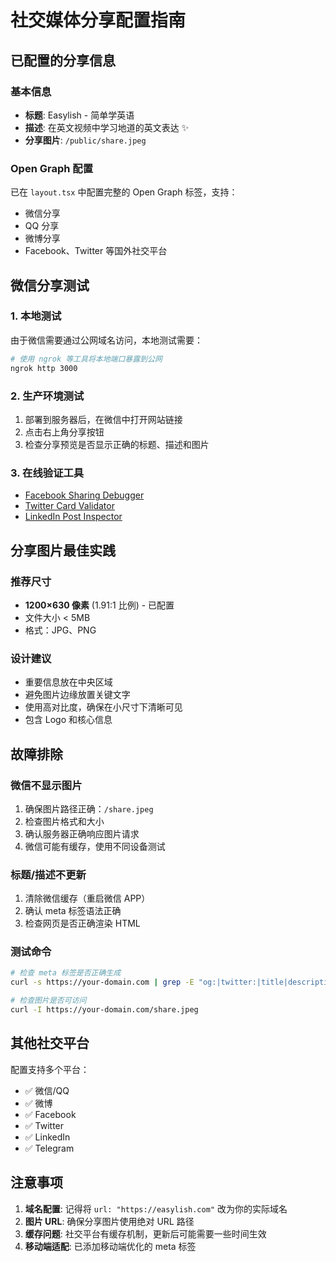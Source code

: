 # 社交媒体分享配置指南

## 已配置的分享信息

### 基本信息

- **标题**: Easylish - 简单学英语
- **描述**: 在英文视频中学习地道的英文表达 ✨
- **分享图片**: `/public/share.jpeg`

### Open Graph 配置

已在 `layout.tsx` 中配置完整的 Open Graph 标签，支持：

- 微信分享
- QQ 分享
- 微博分享
- Facebook、Twitter 等国外社交平台

## 微信分享测试

### 1. 本地测试

由于微信需要通过公网域名访问，本地测试需要：

```bash
# 使用 ngrok 等工具将本地端口暴露到公网
ngrok http 3000
```

### 2. 生产环境测试

1. 部署到服务器后，在微信中打开网站链接
2. 点击右上角分享按钮
3. 检查分享预览是否显示正确的标题、描述和图片

### 3. 在线验证工具

- [Facebook Sharing Debugger](https://developers.facebook.com/tools/debug/)
- [Twitter Card Validator](https://cards-dev.twitter.com/validator)
- [LinkedIn Post Inspector](https://www.linkedin.com/post-inspector/)

## 分享图片最佳实践

### 推荐尺寸

- **1200×630 像素** (1.91:1 比例) - 已配置
- 文件大小 < 5MB
- 格式：JPG、PNG

### 设计建议

- 重要信息放在中央区域
- 避免图片边缘放置关键文字
- 使用高对比度，确保在小尺寸下清晰可见
- 包含 Logo 和核心信息

## 故障排除

### 微信不显示图片

1. 确保图片路径正确：`/share.jpeg`
2. 检查图片格式和大小
3. 确认服务器正确响应图片请求
4. 微信可能有缓存，使用不同设备测试

### 标题/描述不更新

1. 清除微信缓存（重启微信 APP）
2. 确认 meta 标签语法正确
3. 检查网页是否正确渲染 HTML

### 测试命令

```bash
# 检查 meta 标签是否正确生成
curl -s https://your-domain.com | grep -E "og:|twitter:|title|description"

# 检查图片是否可访问
curl -I https://your-domain.com/share.jpeg
```

## 其他社交平台

配置支持多个平台：

- ✅ 微信/QQ
- ✅ 微博
- ✅ Facebook
- ✅ Twitter
- ✅ LinkedIn
- ✅ Telegram

## 注意事项

1. **域名配置**: 记得将 `url: "https://easylish.com"` 改为你的实际域名
2. **图片 URL**: 确保分享图片使用绝对 URL 路径
3. **缓存问题**: 社交平台有缓存机制，更新后可能需要一些时间生效
4. **移动端适配**: 已添加移动端优化的 meta 标签

